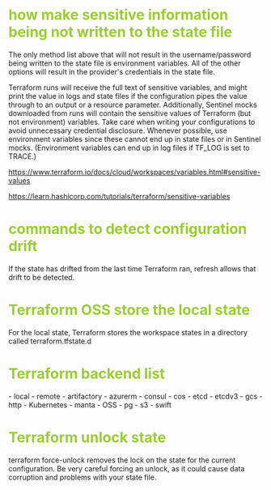 <h1 style='color:yellowgreen'>how make sensitive information being not written to the state file </h1>
 The only method list above that will not result in the username/password being written to the state file is environment variables. All of the other options will result in the provider's credentials in the state file.
 
Terraform runs will receive the full text of sensitive variables, and might print the value in logs and state files if the configuration pipes the value through to an output or a resource parameter. Additionally, Sentinel mocks downloaded from runs will contain the sensitive values of Terraform (but not environment) variables. Take care when writing your configurations to avoid unnecessary credential disclosure. Whenever possible, use environment variables since these cannot end up in state files or in Sentinel mocks. (Environment variables can end up in log files if TF_LOG is set to TRACE.)

<a href="https://www.terraform.io/docs/cloud/workspaces/variables.html#sensitive-values" target="_blank">https://www.terraform.io/docs/cloud/workspaces/variables.html#sensitive-values</a>

<a href="https://learn.hashicorp.com/tutorials/terraform/sensitive-variables" target="_blank">https://learn.hashicorp.com/tutorials/terraform/sensitive-variables</a>


<h1 style='color:yellowgreen'>commands to detect configuration drift</h1>
If the state has drifted from the last time Terraform ran, refresh allows that drift to be detected.



<h1 style='color:yellowgreen'>Terraform OSS store the local state </h1>
For the local state, Terraform stores the workspace states in a directory called terraform.tfstate.d

<h1 style='color:yellowgreen'>Terraform backend list </h1>
- local
- remote
- artifactory
- azurerm
- consul
- cos
- etcd
- etcdv3
- gcs
- http
- Kubernetes
- manta 
- OSS
- pg 
- s3
- swift
<h1 style='color:yellowgreen'>Terraform unlock state </h1>
terraform force-unlock removes the lock on the state for the current configuration. Be very careful forcing an unlock, as it could cause data corruption and problems with your state file.